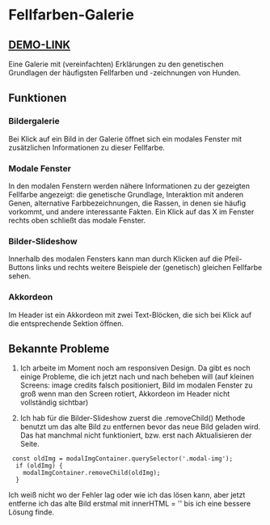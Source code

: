 # Fellfarben-Galerie
## [DEMO-LINK](https://lisa-pan.github.io/color-gallery/)
Eine Galerie  mit (vereinfachten) Erklärungen zu den genetischen Grundlagen der häufigsten Fellfarben und -zeichnungen von Hunden.

## Funktionen

### Bildergalerie
Bei Klick auf ein Bild in der Galerie öffnet sich ein modales Fenster mit zusätzlichen Informationen zu dieser Fellfarbe.

### Modale Fenster
In den modalen Fenstern werden nähere Informationen zu der gezeigten Fellfarbe angezeigt: die genetische Grundlage,
Interaktion mit anderen Genen, alternative Farbbezeichnungen, die Rassen, in denen sie häufig vorkommt, und andere interessante Fakten. Ein Klick auf 
das X im Fenster rechts oben schließt das modale Fenster.

### Bilder-Slideshow
Innerhalb des modalen Fensters kann man durch Klicken auf die Pfeil-Buttons links und rechts weitere
Beispiele der (genetisch) gleichen Fellfarbe sehen. 

### Akkordeon
Im Header ist ein Akkordeon mit zwei Text-Blöcken, die sich bei Klick auf die entsprechende Sektion öffnen.


## Bekannte Probleme
1. Ich arbeite im Moment noch am responsiven Design. Da gibt es noch einige Probleme, die ich jetzt nach und nach beheben will (auf kleinen Screens: image credits falsch positioniert, Bild im modalen Fenster
zu groß wenn man den Screen rotiert, Akkordeon im Header nicht vollständig sichtbar)

2. Ich hab für die Bilder-Slideshow zuerst die .removeChild() Methode benutzt um das alte Bild zu entfernen bevor das neue Bild geladen wird. Das hat manchmal nicht funktioniert, bzw. erst nach 
Aktualisieren der Seite. 
```
 const oldImg = modalImgContainer.querySelector('.modal-img');
  if (oldImg) {
    modalImgContainer.removeChild(oldImg); 
  }
```
Ich weiß nicht wo der Fehler lag oder wie ich das lösen kann, aber jetzt entferne ich das alte Bild erstmal mit innerHTML = '' bis ich eine bessere Lösung finde.


  

